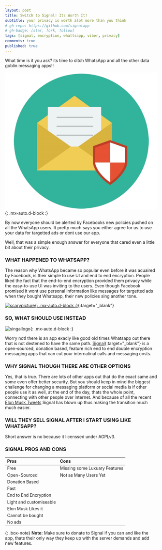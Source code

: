 ```yaml
---
layout: post
title: Switch to Signal! Its Worth It!
subtitle: your privacy is worth alot more than you think
# gh-repo: https://github.com/signalapp
# gh-badge: [star, fork, follow]
tags: [signal, encryption, whattsapp, viber, privacy]
comments: true
published: true
---
```


What time is it you ask? its time to ditch WhatsApp and all the other data goblin messaging apps!!

![encryption](/assets/img/signalheader.png){: .mx-auto.d-block :}

By now everyone should be alerted by Facebooks new policies pushed on all the WhatsApp users. It pretty much says you either agree for us to use your data for targetted ads or dont use our app.

Well, that was a simple enough answer for everyone that cared even a little bit about their privacy.

### WHAT HAPPENED TO WHATSAPP?

The reason why WhatsApp became so popular even before it was acuaired by Facebook, is their simple to use UI and end to end encryption. People liked the fact that the end-to-end encryption provided them privacy while the easy-to-use UI was inviting to the users. Even though Facebook promised it wont use personal information like messages for targetted ads when they bought Whatsapp, their new policies sing another tone.

[![scarypicture](https://i1.wp.com/9to5mac.com/wp-content/uploads/sites/6/2021/01/App-privacy-labels-messaging-apps.png){: .mx-auto.d-block :}](https://9to5mac.com/2021/01/04/app-privacy-labels-messaging-apps/){:target="_blank"}

### SO, WHAT SHOULD USE INSTEAD

![singallogo](https://www.signal.org/assets/header/logo-f7ef605fe417d5520d38d546b3b774b4261c75220b9904da4d8b2ffc19a761ff.png){: .mx-auto.d-block :}

Worry not! there is an app exacly like good old times Whatsapp out there that is not destened to have the same path. [Signal](https://signal.org){:target="_blank"} is a open-sourced, donation based, feature rich end to end double encryption messaging apps that can cut your internatinal calls and messaging costs.

### WHY SIGNAL THOUGH THERE ARE OTHER OPTIONS

Yes, that is true. There are lots of other apps out that do the exact same and some even offer better security. But you should keep in mind the biggest challenge for changing a messaging platform or social media is if other people use it as well, at the end of the day, thats the whole point, connecting with other people over internet. And because of all the recent [Elon Musk Tweets](https://twitter.com/elonmusk/status/1347165127036977153) Signal has blown up thus making the transition much much easier.

### WILL THEY SELL SIGNAL AFTER I START USING LIKE WHATSAPP?

Short answer is no because it licenssed under AGPLv3.

### SIGNAL PROS AND CONS

<center>

| Pros | Cons |
| :------ |:------ |
| Free | Missing some Luxuary Features |
| Open-Sourced | Not as Many Users Yet |
| Donation Based | |
| Fast | |
| End to End Encryption | |
| Light and customiseable | |
| Elon Musk Likes it | |
| Cannot be bought | |
| No ads | |

</center>


{: .box-note}
**Note:** Make sure to donate to Signal if you can and like the app, thats their only way they keep up with the server demands and add new features.